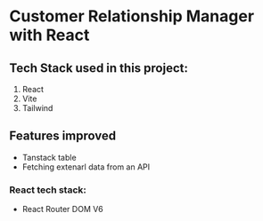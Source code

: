 # Customer Relationship Manager with React
## Tech Stack used in this project:
1. React
2. Vite
3. Tailwind
## Features improved
- Tanstack table
- Fetching extenarl data from an API
### React tech stack:
- React Router DOM V6